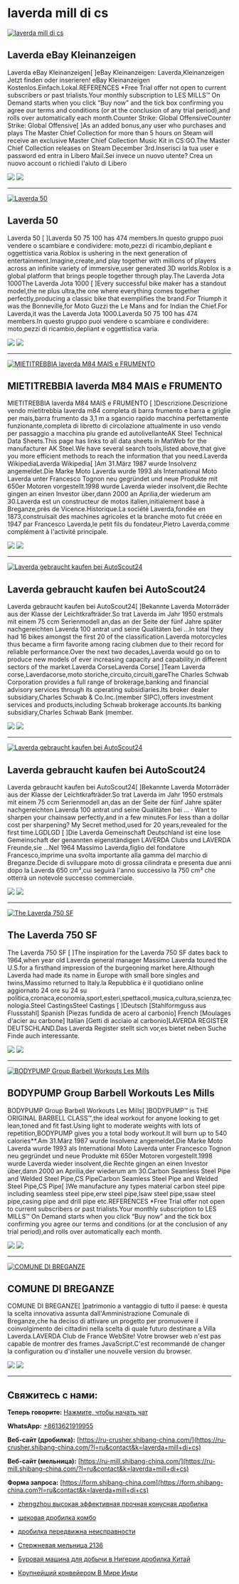 # laverda mill di cs

<a href="https://swt.shibang-china.com/?l=ru&img&k=laverda+mill+di+cs" target="_blank">![laverda mill di cs](http://static.shibang-china.com/all-800x300/1316.jpg)</a>

## Laverda eBay Kleinanzeigen
Laverda eBay Kleinanzeigen[ ]eBay Kleinanzeigen: Laverda,Kleinanzeigen Jetzt finden oder inserieren! eBay Kleinanzeigen Kostenlos.Einfach.Lokal.REFERENCES *Free Trial offer not open to current subscribers or past trialists.Your monthly subscription to LES MILLS™ On Demand starts when you click “Buy now” and the tick box confirming you agree our terms and conditions (or at the conclusion of any trial period),and rolls over automatically each month.Counter Strike: Global OffensiveCounter Strike: Global Offensive[ ]As an added bonus,any user who purchases and plays The Master Chief Collection for more than 5 hours on Steam will receive an exclusive Master Chief Collection Music Kit in CS:GO.The Master Chief Collection releases on Steam December 3rd.Inserisci la tua user e password ed entra in Libero Mail.Sei invece un nuovo utente? Crea un nuovo account o richiedi l'aiuto di Libero


<a href="https://whatsapp.shibangsoft.com/WhatsApp.php" target="_blank" title="WhatsApp">![](http://static.shibang-china.com/icon/whatsapp.png)</a> <a href="https://swt.shibang-china.com/?l=ru&icon&k=laverda+mill+di+cs" target="_blank">![](http://static.shibang-china.com/icon/chat-ru.png)</a>

---

<a href="https://swt.shibang-china.com/?l=ru&img&k=laverda+mill+di+cs" target="_blank">![Laverda 50](http://static.shibang-china.com/all-800x300/693.jpg)</a>

## Laverda 50
Laverda 50 [ ]Laverda 50 75 100 has 474 members.In questo gruppo puoi vendere o scambiare e condividere: moto,pezzi di ricambio,depliant e oggettistica varia.Roblox is ushering in the next generation of entertainment.Imagine,create,and play together with millions of players across an infinite variety of immersive,user generated 3D worlds.Roblox is a global platform that brings people together through play.The Laverda Jota 1000The Laverda Jota 1000 [ ]Every successful bike maker has a standout model,the ne plus ultra,the one where everything comes together perfectly,producing a classic bike that exemplifies the brand.For Triumph it was the Bonneville,for Moto Guzzi the Le Mans and for Indian the Chief.For Laverda,it was the Laverda Jota 1000.Laverda 50 75 100 has 474 members.In questo gruppo puoi vendere o scambiare e condividere: moto,pezzi di ricambio,depliant e oggettistica varia.


<a href="https://whatsapp.shibangsoft.com/WhatsApp.php" target="_blank" title="WhatsApp">![](http://static.shibang-china.com/icon/whatsapp.png)</a> <a href="https://swt.shibang-china.com/?l=ru&icon&k=laverda+mill+di+cs" target="_blank">![](http://static.shibang-china.com/icon/chat-ru.png)</a>

---

<a href="https://swt.shibang-china.com/?l=ru&img&k=laverda+mill+di+cs" target="_blank">![MIETITREBBIA laverda M84 MAIS e FRUMENTO](http://static.shibang-china.com/all-800x300/962.jpg)</a>

## MIETITREBBIA laverda M84 MAIS e FRUMENTO
MIETITREBBIA laverda M84 MAIS e FRUMENTO [ ]Descrizione.Descrizione vendo mietitrebbia laverda m84 completa di barra frumento e barra e griglie per mais,barra frumento da 3,1 m a sgancio rapido macchina perfettamente funzionante,completa di libretto di circolazione attualmente in uso vendo per passaggio a macchina piu grande ed autolivellanteAK Steel Technical Data Sheets.This page has links to all data sheets in MatWeb for the manufacturer AK Steel.We have several search tools,listed above,that give you more efficient methods to reach the information that you need.Laverda WikipediaLaverda Wikipedia[ ]Am 31.M&#228;rz 1987 wurde Insolvenz angemeldet.Die Marke Moto Laverda wurde 1993 als International Moto Laverda unter Francesco Tognon neu gegr&#252;ndet und neue Produkte mit 650er Motoren vorgestellt.1998 wurde Laverda wieder insolvent,die Rechte gingen an einen Investor &#252;ber,dann 2000 an Aprilia,der wiederum am 30.Laverda est un constructeur de motos italien,initialement bas&#233; &#224; Breganze,pr&#232;s de Vicence.Historique.La soci&#233;t&#233; Laverda,fond&#233;e en 1873,construisait des machines agricoles et la branche moto fut cr&#233;&#233;e en 1947 par Francesco Laverda,le petit fils du fondateur,Pietro Laverda,comme compl&#233;ment &#224; l'activit&#233; principale.


<a href="https://whatsapp.shibangsoft.com/WhatsApp.php" target="_blank" title="WhatsApp">![](http://static.shibang-china.com/icon/whatsapp.png)</a> <a href="https://swt.shibang-china.com/?l=ru&icon&k=laverda+mill+di+cs" target="_blank">![](http://static.shibang-china.com/icon/chat-ru.png)</a>

---

<a href="https://swt.shibang-china.com/?l=ru&img&k=laverda+mill+di+cs" target="_blank">![Laverda gebraucht kaufen bei AutoScout24](http://static.shibang-china.com/all-800x300/1403.jpg)</a>

## Laverda gebraucht kaufen bei AutoScout24
Laverda gebraucht kaufen bei AutoScout24[ ]Bekannte Laverda Motorr&#228;der aus der Klasse der Leichtkraftr&#228;der.So trat Laverda im Jahr 1950 erstmals mit einem 75 ccm Serienmodell an,das an der Seite der f&#252;nf Jahre sp&#228;ter nachgereichten Laverda 100 antrat und seine Qualit&#228;ten bei …In total they had 16 bikes amongst the first 20 of the classification.Laverda motorcycles thus became a firm favorite among racing clubmen due to their record for reliable performance.Over the next two decades,Laverda would go on to produce new models of ever increasing capacity and capability,in different sectors of the market.Laverda CorseLaverda Corse[ ]Team Laverda corse,Laverdacorse,moto storiche,circuito,circuiti,gareThe Charles Schwab Corporation provides a full range of brokerage,banking and financial advisory services through its operating subsidiaries.Its broker dealer subsidiary,Charles Schwab &amp; Co.Inc.(member SIPC),offers investment services and products,including Schwab brokerage accounts.Its banking subsidiary,Charles Schwab Bank (member.


<a href="https://whatsapp.shibangsoft.com/WhatsApp.php" target="_blank" title="WhatsApp">![](http://static.shibang-china.com/icon/whatsapp.png)</a> <a href="https://swt.shibang-china.com/?l=ru&icon&k=laverda+mill+di+cs" target="_blank">![](http://static.shibang-china.com/icon/chat-ru.png)</a>

---

<a href="https://swt.shibang-china.com/?l=ru&img&k=laverda+mill+di+cs" target="_blank">![Laverda gebraucht kaufen bei AutoScout24](http://static.shibang-china.com/all-800x300/560.jpg)</a>

## Laverda gebraucht kaufen bei AutoScout24
Laverda gebraucht kaufen bei AutoScout24[ ]Bekannte Laverda Motorr&#228;der aus der Klasse der Leichtkraftr&#228;der.So trat Laverda im Jahr 1950 erstmals mit einem 75 ccm Serienmodell an,das an der Seite der f&#252;nf Jahre sp&#228;ter nachgereichten Laverda 100 antrat und seine Qualit&#228;ten bei …&nbsp;&#0183;&#32;Want to sharpen your chainsaw perfectly,and in a few minutes.For less than a dollar cost per sharpening? My Secret method,used for 20 years,revealed for the first time.LGDLGD [ ]Die Laverda Gemeinschaft Deutschland ist eine lose Gemeinschaft der genannten eigenst&#228;ndigen LAVERDA Clubs und LAVERDA Freunde,sie …Nel 1964 Massimo Laverda,figlio del fondatore Francesco,imprime una svolta importante alla gamma del marchio di Breganze.Decide di sviluppare moto di grossa cilindrata e presenta due anni dopo la Laverda 650 cm&#179;,cui seguir&#224; l'anno successivo la 750 cm&#179; che otterr&#224; un notevole successo commerciale.


<a href="https://whatsapp.shibangsoft.com/WhatsApp.php" target="_blank" title="WhatsApp">![](http://static.shibang-china.com/icon/whatsapp.png)</a> <a href="https://swt.shibang-china.com/?l=ru&icon&k=laverda+mill+di+cs" target="_blank">![](http://static.shibang-china.com/icon/chat-ru.png)</a>

---

<a href="https://swt.shibang-china.com/?l=ru&img&k=laverda+mill+di+cs" target="_blank">![The Laverda 750 SF](http://static.shibang-china.com/all-800x300/1508.jpg)</a>

## The Laverda 750 SF
The Laverda 750 SF [ ]The inspiration for the Laverda 750 SF dates back to 1964,when year old Laverda general manager Massimo Laverda toured the U.S.for a firsthand impression of the burgeoning market here.Although Laverda had made its name in Europe with small bore singles and twins,Massimo returned to Italy.la Repubblica &#232; il quotidiano online aggiornato 24 ore su 24 su politica,cronaca,economia,sport,esteri,spettacoli,musica,cultura,scienza,tecnologia.Steel CastingsSteel Castings [ ]Deutsch [Stahlformguss aus Flussstahl] Spanish [Piezas fundida de acero al carbonio] French [Moulages d'acier au carbone] Italian [Getti di acciaio al carbonio]LAVERDA REGISTER DEUTSCHLAND.Das Laverda Register stellt sich vor,es bietet neben Suche Finde auch interessante.


<a href="https://whatsapp.shibangsoft.com/WhatsApp.php" target="_blank" title="WhatsApp">![](http://static.shibang-china.com/icon/whatsapp.png)</a> <a href="https://swt.shibang-china.com/?l=ru&icon&k=laverda+mill+di+cs" target="_blank">![](http://static.shibang-china.com/icon/chat-ru.png)</a>

---

<a href="https://swt.shibang-china.com/?l=ru&img&k=laverda+mill+di+cs" target="_blank">![BODYPUMP Group Barbell Workouts Les Mills](http://static.shibang-china.com/all-800x300/920.jpg)</a>

## BODYPUMP Group Barbell Workouts Les Mills
BODYPUMP Group Barbell Workouts Les Mills[ ]BODYPUMP™ is THE ORIGINAL BARBELL CLASS™,the ideal workout for anyone looking to get lean,toned and fit fast.Using light to moderate weights with lots of repetition,BODYPUMP gives you a total body workout.It will burn up to 540 calories**.Am 31.M&#228;rz 1987 wurde Insolvenz angemeldet.Die Marke Moto Laverda wurde 1993 als International Moto Laverda unter Francesco Tognon neu gegr&#252;ndet und neue Produkte mit 650er Motoren vorgestellt.1998 wurde Laverda wieder insolvent,die Rechte gingen an einen Investor &#252;ber,dann 2000 an Aprilia,der wiederum am 30.Carbon Seamless Steel Pipe and Welded Steel Pipe,CS PipeCarbon Seamless Steel Pipe and Welded Steel Pipe,CS Pipe[ ]We manufacture any types material carbon steel pipe including seamless steel pipe,erw steel pipe,lsaw steel pipe,ssaw steel pipe,casing pipe and drill pipe etc.REFERENCES *Free Trial offer not open to current subscribers or past trialists.Your monthly subscription to LES MILLS™ On Demand starts when you click “Buy now” and the tick box confirming you agree our terms and conditions (or at the conclusion of any trial period),and rolls over automatically each month.


<a href="https://whatsapp.shibangsoft.com/WhatsApp.php" target="_blank" title="WhatsApp">![](http://static.shibang-china.com/icon/whatsapp.png)</a> <a href="https://swt.shibang-china.com/?l=ru&icon&k=laverda+mill+di+cs" target="_blank">![](http://static.shibang-china.com/icon/chat-ru.png)</a>

---

<a href="https://swt.shibang-china.com/?l=ru&img&k=laverda+mill+di+cs" target="_blank">![COMUNE DI BREGANZE](http://static.shibang-china.com/all-800x300/483.jpg)</a>

## COMUNE DI BREGANZE
COMUNE DI BREGANZE[ ]patrimonio a vantaggio di tutto il paese: &#232; questa la scelta innovativa assunta dall'Amministrazione Comunale di Breganze,che ha deciso di attivare un progetto per promuovere il coinvolgimento dei cittadini nella scelta di quale futuro destinare a Villa Laverda.LAVERDA Club de France WebSite! Votre browser web n'est pas capable de montrer des frames JavaScript.C'est recommand&#233; de changer la configuration ou d'installer une nouvelle version du browser.

<a href="https://whatsapp.shibangsoft.com/WhatsApp.php" target="_blank" title="WhatsApp">![](http://static.shibang-china.com/icon/whatsapp.png)</a> <a href="https://swt.shibang-china.com/?l=ru&icon&k=laverda+mill+di+cs" target="_blank">![](http://static.shibang-china.com/icon/chat-ru.png)</a>

---
## Свяжитесь с нами:

**Теперь говорите:** [Нажмите, чтобы начать чат](https://swt.shibang-china.com?l=ru&contact&k=laverda+mill+di+cs)

**WhatsApp:**  [+8613621919955](https://whatsapp.shibangsoft.com/WhatsApp.php)

**Веб-сайт (дробилка):** [https://ru-crusher.shibang-china.com/](https://ru-crusher.shibang-china.com/?l=ru&contact&k=laverda+mill+di+cs)

**Веб-сайт (мельница):** [https://ru-mill.shibang-china.com/](https://ru-mill.shibang-china.com/?l=ru&contact&k=laverda+mill+di+cs)

**Форма запроса:** [https://form.shibang-china.com](https://form.shibang-china.com?l=ru&contact&k=laverda+mill+di+cs)

* [zhengzhou высокая эффективная прочная конусная дробилка](../119/zhengzhou%20%D0%B2%D1%8B%D1%81%D0%BE%D0%BA%D0%B0%D1%8F%20%D1%8D%D1%84%D1%84%D0%B5%D0%BA%D1%82%D0%B8%D0%B2%D0%BD%D0%B0%D1%8F%20%D0%BF%D1%80%D0%BE%D1%87%D0%BD%D0%B0%D1%8F%20%D0%BA%D0%BE%D0%BD%D1%83%D1%81%D0%BD%D0%B0%D1%8F%20%D0%B4%D1%80%D0%BE%D0%B1%D0%B8%D0%BB%D0%BA%D0%B0.md)

* [щековая дробилка комбо](../108/%D1%89%D0%B5%D0%BA%D0%BE%D0%B2%D0%B0%D1%8F%20%D0%B4%D1%80%D0%BE%D0%B1%D0%B8%D0%BB%D0%BA%D0%B0%20%D0%BA%D0%BE%D0%BC%D0%B1%D0%BE.md)

* [дробилка передвижна неисправности](../110/%D0%B4%D1%80%D0%BE%D0%B1%D0%B8%D0%BB%D0%BA%D0%B0%20%D0%BF%D0%B5%D1%80%D0%B5%D0%B4%D0%B2%D0%B8%D0%B6%D0%BD%D0%B0%20%D0%BD%D0%B5%D0%B8%D1%81%D0%BF%D1%80%D0%B0%D0%B2%D0%BD%D0%BE%D1%81%D1%82%D0%B8.md)

* [Стержневая мельница 2136](../120/%D0%A1%D1%82%D0%B5%D1%80%D0%B6%D0%BD%D0%B5%D0%B2%D0%B0%D1%8F%20%D0%BC%D0%B5%D0%BB%D1%8C%D0%BD%D0%B8%D1%86%D0%B0%202136.md)

* [Буровая машина для добычи в Нигерии дробилка Китай](../110/%D0%91%D1%83%D1%80%D0%BE%D0%B2%D0%B0%D1%8F%20%D0%BC%D0%B0%D1%88%D0%B8%D0%BD%D0%B0%20%D0%B4%D0%BB%D1%8F%20%D0%B4%D0%BE%D0%B1%D1%8B%D1%87%D0%B8%20%D0%B2%20%D0%9D%D0%B8%D0%B3%D0%B5%D1%80%D0%B8%D0%B8%20%D0%B4%D1%80%D0%BE%D0%B1%D0%B8%D0%BB%D0%BA%D0%B0%20%D0%9A%D0%B8%D1%82%D0%B0%D0%B9.md)

* [Крупнейший конвейером В Мире Инди](../106/%D0%9A%D1%80%D1%83%D0%BF%D0%BD%D0%B5%D0%B9%D1%88%D0%B8%D0%B9%20%D0%BA%D0%BE%D0%BD%D0%B2%D0%B5%D0%B9%D0%B5%D1%80%D0%BE%D0%BC%20%D0%92%20%D0%9C%D0%B8%D1%80%D0%B5%20%D0%98%D0%BD%D0%B4%D0%B8.md)